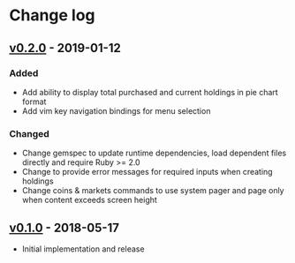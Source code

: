 # Change log

## [v0.2.0] - 2019-01-12

### Added
* Add ability to display total purchased and current holdings in pie chart format
* Add vim key navigation bindings for menu selection

### Changed
* Change gemspec to update runtime dependencies, load dependent files directly and require Ruby >= 2.0
* Change to provide error messages for required inputs when creating holdings
* Change coins & markets commands to use system pager and page only when content exceeds screen height

## [v0.1.0] - 2018-05-17

* Initial implementation and release

[v0.2.0]: https://github.com/piotrmurach/coinpare/compare/v0.1.0...v0.2.0
[v0.1.0]: https://github.com/piotrmurach/coinpare/compare/v0.1.0
